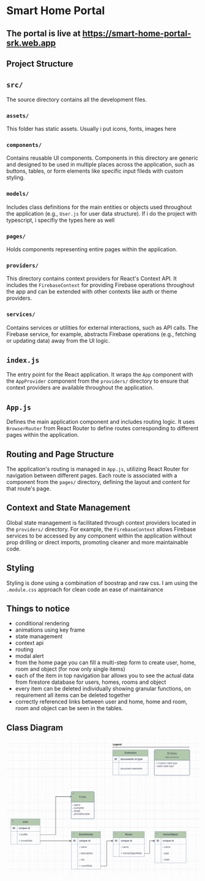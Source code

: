 # Smart Home Portal

## The portal is live at https://smart-home-portal-srk.web.app

## Project Structure

## `src/`

The source directory contains all the development files.

### `assets/`
This folder has static assets. Usually i put icons, fonts, images here

### `components/`
Contains reusable UI components. Components in this directory are generic and designed to be used in multiple places across the application, such as buttons, tables, or form elements like specific input fileds with custom styling.

### `models/`
Includes class definitions for the main entities or objects used throughout the application (e.g., `User.js` for user data structure). If i do the project with typescript, i specifiy the types here as well

### `pages/`
Holds components representing entire pages within the application.

### `providers/`
This directory contains context providers for React's Context API. It includes the `FirebaseContext` for providing Firebase operations throughout the app and can be extended with other contexts like auth or theme providers.

### `services/`
Contains services or utilities for external interactions, such as API calls. The Firebase service, for example, abstracts Firebase operations (e.g., fetching or updating data) away from the UI logic.

## `index.js`
The entry point for the React application. It wraps the `App` component with the `AppProvider` component from the `providers/` directory to ensure that context providers are available throughout the application.

## `App.js`
Defines the main application component and includes routing logic. It uses `BrowserRouter` from React Router to define routes corresponding to different pages within the application.

## Routing and Page Structure

The application's routing is managed in `App.js`, utilizing React Router for navigation between different pages. Each route is associated with a component from the `pages/` directory, defining the layout and content for that route's page.

## Context and State Management

Global state management is facilitated through context providers located in the `providers/` directory. For example, the `FirebaseContext` allows Firebase services to be accessed by any component within the application without prop drilling or direct imports, promoting cleaner and more maintainable code.

## Styling

Styling is done using a combination of boostrap and raw css. I am using the `.module.css` approach for clean code an ease of maintainance

## Things to notice

* conditional rendering
* animations using key frame
* state management
* context api
* routing
* modal alert
* from the home page you can fill a multi-step form to create user, home, room and object (for now only single items)
* each of the item in top navigation bar allows you to see the actual data from firestore database for users, homes, rooms and object
* every item can be deleted individually showing granular functions, on requirement all items can be deleted together
* correctly referenced links between user and home, home and room, room and object can be seen in the tables.

## Class Diagram
![Class Diagram](/src/assets/class_diagrams/img.png "Class Diagram")

